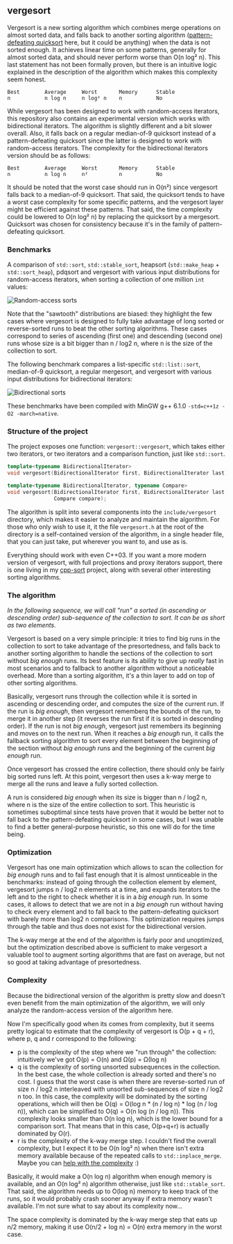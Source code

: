 vergesort
---------

Vergesort is a new sorting algorithm which combines merge operations on almost sorted data, and
falls back to another sorting algorithm ([pattern-defeating quicksort][1] here, but it could be
anything) when the data is not sorted enough. It achieves linear time on some patterns, generally
for almost sorted data, and should never perform worse than O(n log² n). This last statement has
not been formally proven, but there is an intuitive logic explained in the description of the
algorithm which makes this complexity seem honest.

    Best        Average     Worst       Memory      Stable
    n           n log n     n log² n    n           No

While vergesort has been designed to work with random-access iterators, this repository also
contains an experimental version which works with bidirectional iterators. The algorithm is
slightly different and a bit slower overall. Also, it falls back on a regular median-of-9
quicksort instead of a pattern-defeating quicksort since the latter is designed to work with
random-access iterators. The complexity for the bidirectional iterators version should be as
follows:

    Best        Average     Worst       Memory      Stable
    n           n log n     n²          n           No

It should be noted that the worst case should run in O(n²) since vergesort falls back to a
median-of-9 quicksort. That said, the quicksort tends to have a worst case complexity for some
specific patterns, and the vergesort layer might be efficient against these patterns. That said,
the time complexity could be lowered to O(n log² n) by replacing the quicksort by a mergesort.
Quicksort was chosen for consistency because it's in the family of pattern-defeating quicksort.

### Benchmarks

A comparison of `std::sort`, `std::stable_sort`, heapsort (`std::make_heap` + `std::sort_heap`),
pdqsort and vergesort with various input distributions for random-access iterators, when sorting
a collection of one million `int` values:

![Random-access sorts](http://i.imgur.com/sDzdCAX.png)

Note that the "sawtooth" distributions are biased: they highlight the few cases where vergesort is
designed to fully take advantage of long sorted or reverse-sorted runs to beat the other sorting
algorithms. These cases correspond to series of ascending (first one) and descending (second one)
runs whose size is a bit bigger than n / log2 n, where n is the size of the collection to sort.

The following benchmark compares a list-specific `std::list::sort`, median-of-9 quicksort, a
regular mergesort, and vergesort with various input distributions for bidirectional iterators:

![Bidirectional sorts](https://i.imgur.com/J3XYJtw.png)

These benchmarks have been compiled with MinGW g++ 6.1.0 `-std=c++1z -O2 -march=native`.

### Structure of the project

The project exposes one function: `vergesort::vergesort`, which takes either two iterators, or two
iterators and a comparison function, just like `std::sort`.

```cpp
template<typename BidirectionalIterator>
void vergesort(BidirectionalIterator first, BidirectionalIterator last);

template<typename BidirectionalIterator, typename Compare>
void vergesort(BidirectionalIterator first, BidirectionalIterator last,
               Compare compare);
```

The algorithm is split into several components into the `include/vergesort` directory, which makes
it easier to analyze and maintain the algorithm. For those who only wish to use it, it the file
`vergesort.h` at the root of the directory is a self-contained version of the algorithm, in a
single header file, that you can just take, put wherever you want to, and use as is.

Everything should work with even C++03. If you want a more modern version of vergesort, with full
projections and proxy iterators support, there is one living in my [cpp-sort][3] project, along
with several other interesting sorting algorithms.

### The algorithm

*In the following sequence, we will call "run" a sorted (in ascending or descending order)
sub-sequence of the collection to sort. It can be as short as two elements.*

Vergesort is based on a very simple principle: it tries to find big runs in the collection to
sort to take advantage of the presortedness, and falls back to another sorting algorithm to handle
the sections of the collection to sort without *big enough* runs. Its best feature is its ability
to give up *really* fast in most scenarios and to fallback to another algorithm without a
noticeable overhead. More than a sorting algorithm, it's a thin layer to add on top of other
sorting algorithms.

Basically, vergesort runs through the collection while it is sorted in ascending or descending
order, and computes the size of the current run. If the run is *big enough*, then vergesort
rememberq the bounds of the run, to merge it in another step (it reverses the run first if it
is sorted in descending order). If the run is not *big enough*, vergesort just remembers its
beginning and moves on to the next run. When it reaches a *big enough* run, it calls the fallback
sorting algorithm to sort every element between the beginning of the section without *big enough*
runs and the beginning of the current *big enough* run.

Once vergesort has crossed the entire collection, there should only be fairly big sorted runs left.
At this point, vergesort then uses a k-way merge to merge all the runs and leave a fully sorted
collection.

A run is considered *big enough* when its size is bigger than n / log2 n, where n is the size of
the entire collection to sort. This heuristic is sometimes suboptimal since tests have proven that
it would be better not to fall back to the pattern-defeating quicksort in some cases, but I was
unable to find a better general-purpose heuristic, so this one will do for the time being.

### Optimization

Vergesort has one main optimization which allows to scan the collection for *big enough* runs and
to fail fast enough that it is almost unnticeable in the benchmarks: instead of going through the
collection element by element, vergesort jumps n / log2 n elements at a time, and expands iterators
to the left and to the right to check whether it is in a *big enough* run. In some cases, it allows
to detect that we are not in a *big enough* run without having to check every element and to fall
back to the pattern-defeating quicksort with barely more than log2 n comparisons. This optimization
requires jumps through the table and thus does not exist for the bidirectional version.

The k-way merge at the end of the algorithm is fairly poor and unoptimized, but the optimization
described above is sufficient to make vergesort a valuable tool to augment sorting algorithms that
are fast on average, but not so good at taking advantage of presortedness.

### Complexity

Because the bidirectional version of the algorithm is pretty slow and doesn't even benefit from the
main optimization of the algorithm, we will only analyze the random-access version of the algorithm
here.

Now I'm specifically good when its comes from complexity, but it seems pretty logical to estimate
that the complexity of vergesort is O(p + q + r), where p, q and r correspond to the following:
* p is the complexity of the step where we "run through" the collection: intuitively we've got
  O(p) = O(n) and Ω(p) = Ω(log n)
* q is the complexity of sorting unsorted subsequences in the collection. In the best case, the
  whole collection is already sorted and there's no cost. I guess that the worst case is when
  there are reverse-sorted run of size n / log2 n interleaved with unsorted sub-sequences of size
  n / log2 n too. In this case, the complexity will be dominated by the sorting operations, which
  will then be O(q) = O(log n * (n / log n) * log (n / log n)), which can be simplified to O(q) =
  O(n log (n / log n)). This complexity looks smaller than O(n log n), which is the lower bound
  for a comparison sort. That means that in this case, O(p+q+r) is actually dominated by O(r).
* r is the complexity of the k-way merge step. I couldn't find the overall complexity, but I
  expect it to be O(n log² n) when there isn't extra memory available because of the repeated calls
  to `std::inplace_merge`. Maybe you can [help with the complexity][2] :)

Basically, it would make a O(n log n) algorithm when enough memory is available, and an O(n log² n)
algorithm otherwise, just like `std::stable_sort`. That said, the algorithm needs up to O(log n)
memory to keep track of the runs, so it would probably crash sooner anyway if extra memory wasn't
available. I'm not sure what to say about its complexity now...

The space complexity is dominated by the k-way merge step that eats up n/2 memory, making it use
O(n/2 + log n) = O(n) extra memory in the worst case.


  [1]: https://github.com/orlp/pdqsort
  [2]: http://cs.stackexchange.com/q/68271/29312
  [3]: https://github.com/Morwenn/cpp-sort